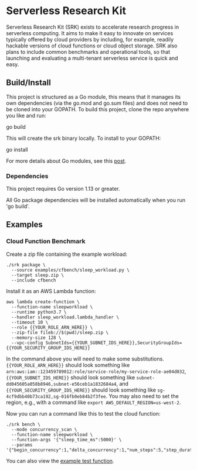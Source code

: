 # Serverless Research Kit

Serverless Research Kit (SRK) exists to accelerate research progress in serverless computing.
It aims to make it easy to innovate on services typically offered by cloud providers by including, for example,
readily hackable versions of cloud functions or cloud object storage. SRK also plans to include common benchmarks
and operational tools, so that launching and evaluating a multi-tenant serverless service is quick and easy.

## Build/Install
This project is structured as a Go module, this means that it manages its own
dependencies (via the go.mod and go.sum files) and does not need to be cloned
into your GOPATH. To build this project, clone the repo anywhere you like and
run:

  go build

This will create the srk binary locally. To install to your GOPATH:

  go install

For more details about Go modules, see this
[post](https://github.com/golang/go/wiki/Modules).

### Dependencies
This project requires Go version 1.13 or greater.

All Go package dependencies will be installed automatically when you run 'go
build'.

## Examples

### Cloud Function Benchmark

Create a zip file containing the example workload:

```
./srk package \
  --source examples/cfbench/sleep_workload.py \
  --target sleep.zip \
  --include cfbench
```

Install it as an AWS Lambda function:
```
aws lambda create-function \
  --function-name sleepworkload \
  --runtime python3.7 \
  --handler sleep_workload.lambda_handler \
  --timeout 10 \
  --role {{YOUR_ROLE_ARN_HERE}} \
  --zip-file fileb://$(pwd)/sleep.zip \
  --memory-size 128 \
  --vpc-config SubnetIds={{YOUR_SUBNET_IDS_HERE}},SecurityGroupIds={{YOUR_SECURITY_GROUP_IDS_HERE}}
```

In the command above you will need to make some substitutions.
`{{YOUR_ROLE_ARN_HERE}}` should look something like `arn:aws:iam::123459789012:role/service-role/my-service-role-ae04d032`,
`{{YOUR_SUBNET_IDS_HERE}}` should look something like `subnet-dd045605a058b8946,subnet-e56ceb1a1832684a4`, and
`{{YOUR_SECURITY_GROUP_IDS_HERE}}` should look something like `sg-4cf9dbb40b73ca192,sg-016fb0eb84b2f3fee`.
You may also need to set the region, e.g., with a command like `export AWS_DEFAULT_REGION=us-west-2`.

Now you can run a command like this to test the cloud function:

```
./srk bench \
  --mode concurrency_scan \
  --function-name sleepworkload \
  --function-args '{"sleep_time_ms":5000}' \
  --params '{"begin_concurrency":1,"delta_concurrency":1,"num_steps":5,"step_duration":5}'
```

You can also view the [example test function](examples/cfbench/sleep_workload.py).
